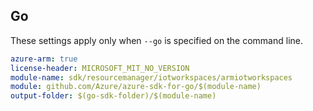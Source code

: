 ## Go

These settings apply only when `--go` is specified on the command line.

```yaml $(go) && $(track2)
azure-arm: true
license-header: MICROSOFT_MIT_NO_VERSION
module-name: sdk/resourcemanager/iotworkspaces/armiotworkspaces
module: github.com/Azure/azure-sdk-for-go/$(module-name)
output-folder: $(go-sdk-folder)/$(module-name)
```
